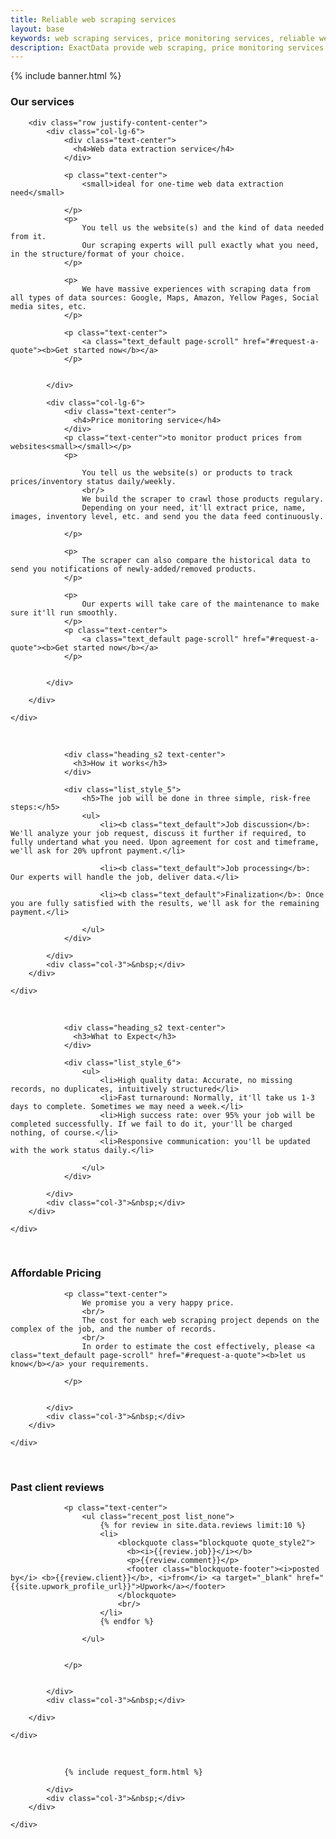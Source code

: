 ```yaml
---
title: Reliable web scraping services
layout: base
keywords: web scraping services, price monitoring services, reliable web scraping services, best web scraping services, custom web scraping service
description: ExactData provide web scraping, price monitoring services. Our full services will build and setup everything for you.
---
```


<!-- START SECTION BANNER -->

{% include banner.html %}

<!-- END SECTION BANNER --> 

<section id="services">
    <div class="container">
        <div class="row">
            <div class="col-lg-12">
                <div class="heading_s2 text-center"> 
                  <h3>Our services</h3>
                </div>
            </div>
        </div>        

        <div class="row justify-content-center">
            <div class="col-lg-6">
                <div class="text-center"> 
                  <h4>Web data extraction service</h4>
                </div>

                <p class="text-center">
                    <small>ideal for one-time web data extraction need</small>
                    
                </p>
                <p>
                    You tell us the website(s) and the kind of data needed from it.
                    Our scraping experts will pull exactly what you need, in the structure/format of your choice.
                </p>
                
                <p>
                    We have massive experiences with scraping data from all types of data sources: Google, Maps, Amazon, Yellow Pages, Social media sites, etc.
                </p>

                <p class="text-center">
                    <a class="text_default page-scroll" href="#request-a-quote"><b>Get started now</b></a>
                </p>


            </div>    

            <div class="col-lg-6">
                <div class="text-center"> 
                  <h4>Price monitoring service</h4>
                </div>
                <p class="text-center">to monitor product prices from websites<small></small></p>
                <p>
                    
                    You tell us the website(s) or products to track prices/inventory status daily/weekly.
                    <br/>
                    We build the scraper to crawl those products regulary.
                    Depending on your need, it'll extract price, name, images, inventory level, etc. and send you the data feed continuously.
                    
                </p>
                
                <p>
                    The scraper can also compare the historical data to send you notifications of newly-added/removed products.
                </p>

                <p>
                    Our experts will take care of the maintenance to make sure it'll run smoothly.
                </p>
                <p class="text-center">
                    <a class="text_default page-scroll" href="#request-a-quote"><b>Get started now</b></a>
                </p>


            </div>    

        </div>    
            
    </div>

</section>    

<section id="how-it-works" class="light_gray_bg">
    <div class="container">
        <div class="row">
            <div class="col-3">&nbsp;</div>
            <div class="col-lg-6">
                
                <div class="heading_s2 text-center"> 
                  <h3>How it works</h3>
                </div>

                <div class="list_style_5">
                    <h5>The job will be done in three simple, risk-free steps:</h5>
                    <ul>
                        <li><b class="text_default">Job discussion</b>: We'll analyze your job request, discuss it further if required, to fully undertand what you need. Upon agreement for cost and timeframe, we'll ask for 20% upfront payment.</li>

                        <li><b class="text_default">Job processing</b>: Our experts will handle the job, deliver data.</li>
                        
                        <li><b class="text_default">Finalization</b>: Once you are fully satisfied with the results, we'll ask for the remaining payment.</li>
                        
                    </ul>
                </div>

            </div>    
            <div class="col-3">&nbsp;</div>
        </div>    
            
    </div>
        
</section>

<section id="what-to-expect">
    <div class="container">
        <div class="row">
            <div class="col-3">&nbsp;</div>
            <div class="col-lg-6">
                
                <div class="heading_s2 text-center"> 
                  <h3>What to Expect</h3>
                </div>

                <div class="list_style_6">
                    <ul>
                        <li>High quality data: Accurate, no missing records, no duplicates, intuitively structured</li>
                        <li>Fast turnaround: Normally, it'll take us 1-3 days to complete. Sometimes we may need a week.</li>
                        <li>High success rate: over 95% your job will be completed successfully. If we fail to do it, your'll be charged nothing, of course.</li>
                        <li>Responsive communication: you'll be updated with the work status daily.</li>
                        
                    </ul>
                </div>

            </div>    
            <div class="col-3">&nbsp;</div>
        </div>    
            
    </div>
        
</section>

<section id="pricing" class="light_gray_bg">
    <div class="container">
        <div class="row">
            <div class="col-3">&nbsp;</div>
            <div class="col-lg-6">
                <div class="heading_s2 text-center"> 
                  <h3>Affordable Pricing</h3>
                </div>

                <p class="text-center">
                    We promise you a very happy price.
                    <br/>
                    The cost for each web scraping project depends on the complex of the job, and the number of records.
                    <br/>
                    In order to estimate the cost effectively, please <a class="text_default page-scroll" href="#request-a-quote"><b>let us know</b></a> your requirements.

                </p>


            </div>
            <div class="col-3">&nbsp;</div>
        </div>    
            
    </div>
        
</section>


<section id="reviews">
    <div class="container">
        <div class="row">
            <div class="col-3">&nbsp;</div>
            <div class="col-lg-6">
                <div class="heading_s2 text-center"> 
                  <h3>Past client reviews</h3>
                </div>

                <p class="text-center">
                    <ul class="recent_post list_none">
                        {% for review in site.data.reviews limit:10 %}
                        <li>
                            <blockquote class="blockquote quote_style2">
                              <b><i>{{review.job}}</i></b>  
                              <p>{{review.comment}}</p>
                              <footer class="blockquote-footer"><i>posted by</i> <b>{{review.client}}</b>, <i>from</i> <a target="_blank" href="{{site.upwork_profile_url}}">Upwork</a></footer>
                            </blockquote>
                            <br/>
                        </li>
                        {% endfor %}
                        
                    </ul>


                </p>
                

            </div>  
            <div class="col-3">&nbsp;</div>

        </div>    
            
    </div>
        
</section>

<section id="request-a-quote" class="light_gray_bg">
    <div class="container">
        <div class="row">
            <div class="col-3">&nbsp;</div>
            <div class="col-lg-6">
                
                {% include request_form.html %}

            </div>    
            <div class="col-3">&nbsp;</div>
        </div>    
            
    </div>
        
</section>


